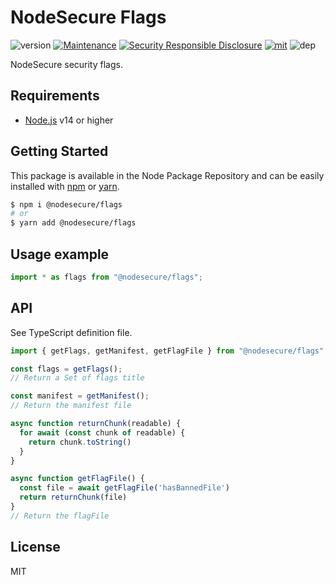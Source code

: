 # NodeSecure Flags
![version](https://img.shields.io/badge/dynamic/json.svg?url=https://raw.githubusercontent.com/NodeSecure/flags/master/package.json&query=$.version&label=Version)
[![Maintenance](https://img.shields.io/badge/Maintained%3F-yes-green.svg)](https://github.com/NodeSecure/flags/commit-activity)
[![Security Responsible Disclosure](https://img.shields.io/badge/Security-Responsible%20Disclosure-yellow.svg)](https://github.com/nodejs/security-wg/blob/master/processes/responsible_disclosure_template.md
)
[![mit](https://img.shields.io/github/license/Naereen/StrapDown.js.svg)](https://github.com/NodeSecure/flags/blob/master/LICENSE)
![dep](https://img.shields.io/david/NodeSecure/flags)

NodeSecure security flags.

## Requirements
- [Node.js](https://nodejs.org/en/) v14 or higher

## Getting Started

This package is available in the Node Package Repository and can be easily installed with [npm](https://docs.npmjs.com/getting-started/what-is-npm) or [yarn](https://yarnpkg.com).

```bash
$ npm i @nodesecure/flags
# or
$ yarn add @nodesecure/flags
```

## Usage example

```js
import * as flags from "@nodesecure/flags";
```

## API

See TypeScript definition file.

```js
import { getFlags, getManifest, getFlagFile } from "@nodesecure/flags";

const flags = getFlags();
// Return a Set of flags title

const manifest = getManifest();
// Return the manifest file

async function returnChunk(readable) {
  for await (const chunk of readable) {
    return chunk.toString()
  }
}

async function getFlagFile() {
  const file = await getFlagFile('hasBannedFile')
  return returnChunk(file)
}
// Return the flagFile
```

## License
MIT
